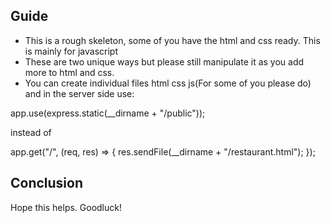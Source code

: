 ## Guide

- This is a rough skeleton, some of you have the html and css ready. This is mainly for javascript
- These are two unique ways but please still manipulate it as you add more to html and css.
- You can create individual files html css js(For some of you please do) and in the server side use:

app.use(express.static(\_\_dirname + "/public"));

instead of

app.get("/", (req, res) => {
res.sendFile(\_\_dirname + "/restaurant.html");
});

## Conclusion

Hope this helps. Goodluck!
